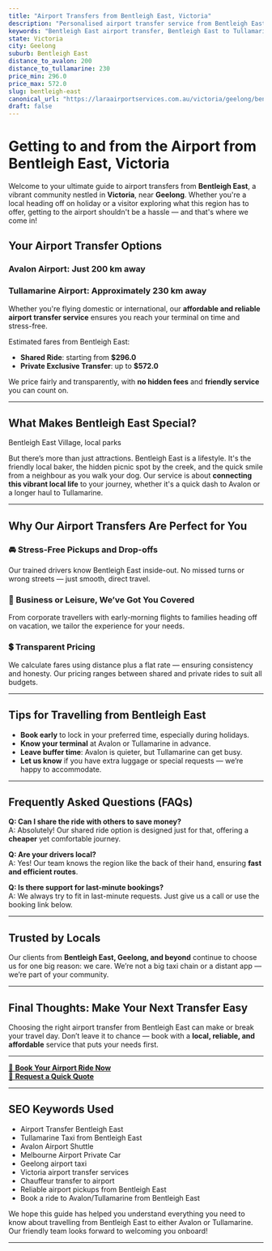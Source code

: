 ```yaml
---
title: "Airport Transfers from Bentleigh East, Victoria"
description: "Personalised airport transfer service from Bentleigh East to Avalon and Tullamarine airports. Enjoy a smooth, affordable ride with us!"
keywords: "Bentleigh East airport transfer, Bentleigh East to Tullamarine, Bentleigh East to Avalon, airport taxi Bentleigh East, private airport transfer Bentleigh East, shared ride Bentleigh East, Bentleigh East transfers, airport shuttle Bentleigh East, book Bentleigh East airport taxi, affordable Bentleigh East airport transfer, Bentleigh East airport transfer service, airport transfer Geelong, airport transfer Melbourne, Melbourne airport taxi, airport transfers Victoria, Tullamarine airport shuttle, Avalon airport transfers, Melbourne private transfer, airport transport services Melbourne"
state: Victoria
city: Geelong
suburb: Bentleigh East
distance_to_avalon: 200
distance_to_tullamarine: 230
price_min: 296.0
price_max: 572.0
slug: bentleigh-east
canonical_url: "https://laraairportservices.com.au/victoria/geelong/bentleigh-east/"
draft: false
---
```


# Getting to and from the Airport from Bentleigh East, Victoria

Welcome to your ultimate guide to airport transfers from **Bentleigh East**, a vibrant community nestled in **Victoria**, near **Geelong**. Whether you're a local heading off on holiday or a visitor exploring what this region has to offer, getting to the airport shouldn't be a hassle — and that's where we come in!

## Your Airport Transfer Options

### Avalon Airport: Just 200 km away  
### Tullamarine Airport: Approximately 230 km away

Whether you're flying domestic or international, our **affordable and reliable airport transfer service** ensures you reach your terminal on time and stress-free.

Estimated fares from Bentleigh East:
- **Shared Ride**: starting from **$296.0**
- **Private Exclusive Transfer**: up to **$572.0**

We price fairly and transparently, with **no hidden fees** and **friendly service** you can count on.

---

## What Makes Bentleigh East Special?

Bentleigh East Village, local parks

But there’s more than just attractions. Bentleigh East is a lifestyle. It's the friendly local baker, the hidden picnic spot by the creek, and the quick smile from a neighbour as you walk your dog. Our service is about **connecting this vibrant local life** to your journey, whether it's a quick dash to Avalon or a longer haul to Tullamarine.

---

## Why Our Airport Transfers Are Perfect for You

### 🚘 Stress-Free Pickups and Drop-offs
Our trained drivers know Bentleigh East inside-out. No missed turns or wrong streets — just smooth, direct travel.

### 💼 Business or Leisure, We’ve Got You Covered
From corporate travellers with early-morning flights to families heading off on vacation, we tailor the experience for your needs.

### 💲 Transparent Pricing
We calculate fares using distance plus a flat rate — ensuring consistency and honesty. Our pricing ranges between shared and private rides to suit all budgets.

---

## Tips for Travelling from Bentleigh East

- **Book early** to lock in your preferred time, especially during holidays.
- **Know your terminal** at Avalon or Tullamarine in advance.
- **Leave buffer time**: Avalon is quieter, but Tullamarine can get busy.
- **Let us know** if you have extra luggage or special requests — we’re happy to accommodate.

---

## Frequently Asked Questions (FAQs)

**Q: Can I share the ride with others to save money?**  
A: Absolutely! Our shared ride option is designed just for that, offering a **cheaper** yet comfortable journey.

**Q: Are your drivers local?**  
A: Yes! Our team knows the region like the back of their hand, ensuring **fast and efficient routes**.

**Q: Is there support for last-minute bookings?**  
A: We always try to fit in last-minute requests. Just give us a call or use the booking link below.

---

## Trusted by Locals

Our clients from **Bentleigh East, Geelong, and beyond** continue to choose us for one big reason: we care. We’re not a big taxi chain or a distant app — we’re part of your community.

---

## Final Thoughts: Make Your Next Transfer Easy

Choosing the right airport transfer from Bentleigh East can make or break your travel day. Don’t leave it to chance — book with a **local, reliable, and affordable** service that puts your needs first.

---

[📅 **Book Your Airport Ride Now**](https://laraairportservices.square.site/s/appointments)  
[📧 **Request a Quick Quote**](https://laraairportservices.square.site/contact-us)

---

## SEO Keywords Used
- Airport Transfer Bentleigh East
- Tullamarine Taxi from Bentleigh East
- Avalon Airport Shuttle
- Melbourne Airport Private Car
- Geelong airport taxi
- Victoria airport transfer services
- Chauffeur transfer to airport
- Reliable airport pickups from Bentleigh East
- Book a ride to Avalon/Tullamarine from Bentleigh East

We hope this guide has helped you understand everything you need to know about travelling from Bentleigh East to either Avalon or Tullamarine. Our friendly team looks forward to welcoming you onboard!

---
